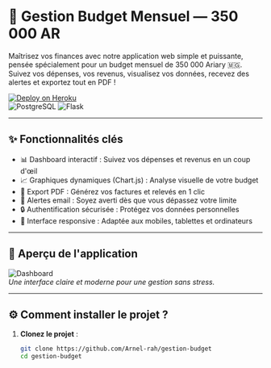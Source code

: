 # 💸 Gestion Budget Mensuel — 350 000 AR

Maîtrisez vos finances avec notre application web simple et puissante, pensée spécialement pour un budget mensuel de 350 000 Ariary 🇲🇬.  
Suivez vos dépenses, vos revenus, visualisez vos données, recevez des alertes et exportez tout en PDF !

[![Deploy on Heroku](https://img.shields.io/badge/Deploy%20on-Heroku-6762A6?style=for-the-badge&logo=heroku)](https://heroku.com/deploy?template=https://github.com/votre-repo)  
![PostgreSQL](https://img.shields.io/badge/PostgreSQL-316192?style=for-the-badge&logo=postgresql)
![Flask](https://img.shields.io/badge/Flask-000000?style=for-the-badge&logo=flask)

---

## ✨ Fonctionnalités clés

- 📊 Dashboard interactif : Suivez vos dépenses et revenus en un coup d'œil
- 📈 Graphiques dynamiques (Chart.js) : Analyse visuelle de votre budget
- 📄 Export PDF : Générez vos factures et relevés en 1 clic
- 🔔 Alertes email : Soyez averti dès que vous dépassez votre limite
- 🔒 Authentification sécurisée : Protégez vos données personnelles
- 📱 Interface responsive : Adaptée aux mobiles, tablettes et ordinateurs

---

## 📸 Aperçu de l'application

![Dashboard](https://via.placeholder.com/800x500/4A6FA5/FFFFFF?text=Dashboard+-+350000+AR)  
*Une interface claire et moderne pour une gestion sans stress.*

---

## ⚙️ Comment installer le projet ?

1. **Clonez le projet** :
   ```bash
   git clone https://github.com/Arnel-rah/gestion-budget
   cd gestion-budget
